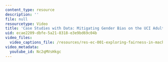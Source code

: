 ```yaml
---
content_type: resource
description: ''
file: null
resourcetype: Video
title: 'Case Studies with Data: Mitigating Gender Bias on the UCI Adult Dataset'
uid: ecae2209-dbfe-5a21-8318-e3e9bd69c04b
video_files:
  video_captions_file: /resources/res-ec-001-exploring-fairness-in-machine-learning-for-international-development-spring-2020/module-four-case-studies/case-study-mitigating-gender-bias/case-studies-with-data-mitigating-gender-bias-on-the-uci-adult-dataset/Nc2qMVsHkgc.vtt
video_metadata:
  youtube_id: Nc2qMVsHkgc
---
```

